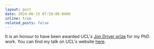 ```yaml
---
layout: post
date: 2024-06-15 07:59:00-0400
inline: true
related_posts: false
---
```


It is an honour to have been awarded UCL's [Jon Driver prize](https://www.ucl.ac.uk/research/domains/neuroscience/research/jondriverprize) for my PhD work. You can find my talk on UCL's website [here](https://www.ucl.ac.uk/research/domains/neuroscience/ucl-neuroscience-symposium-2024).